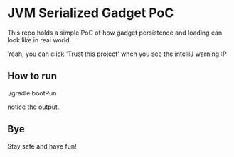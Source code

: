 
# JVM Serialized Gadget PoC
This repo holds a simple PoC of how gadget persistence and loading can look like in real world.

Yeah, you can click 'Trust this project' when you see the intelliJ warning :P

## How to run

./gradle bootRun

notice the output.

## Bye
Stay safe and have fun!

